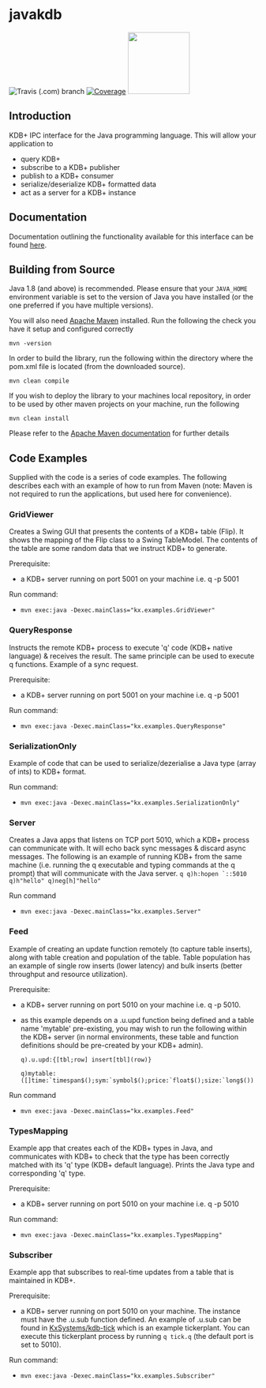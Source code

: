 # javakdb

![Travis (.com) branch](https://img.shields.io/travis/com/kxsystems/javakdb/master) [![Coverage](https://sonarcloud.io/api/project_badges/measure?project=KxSystems_javakdb&metric=coverage)](https://sonarcloud.io/dashboard?id=KxSystems_javakdb) <a href="https://sonarcloud.io/dashboard?id=KxSystems_javakdb"><img src="https://sonarcloud.io/images/project_badges/sonarcloud-white.svg" width="125"></a>

## Introduction

KDB+ IPC interface for the Java programming language. This will allow your application to

- query KDB+
- subscribe to a KDB+ publisher
- publish to a KDB+ consumer
- serialize/deserialize KDB+ formatted data
- act as a server for a KDB+ instance

## Documentation

Documentation outlining the functionality available for this interface can be found [here](https://code.kx.com/v2/interfaces/java-client-for-q/).

## Building from Source

Java 1.8 (and above) is recommended. Please ensure that your `JAVA_HOME` environment variable is set to the version of Java you have installed (or the one preferred if you have multiple versions).

You will also need [Apache Maven](https://maven.apache.org/) installed. Run the following the check you have it setup and configured correctly

`mvn -version`

In order to build the library, run the following within the directory where the pom.xml file is located (from the downloaded source).

`mvn clean compile`

If you wish to deploy the library to your machines local repository, in order to be used by other maven projects on your machine, run the following

`mvn clean install`

Please refer to the [Apache Maven documentation](https://maven.apache.org/guides/index.html) for further details

## Code Examples

Supplied with the code is a series of code examples. The following describes each with an example of how to run from Maven (note: Maven is not required to run the applications, but used here for convenience).

### GridViewer

Creates a Swing GUI that presents the contents of a KDB+ table (Flip).  It shows the mapping of the Flip class to a Swing TableModel. The contents of the table are some random data that we instruct KDB+ to generate.

Prerequisite: 

- a KDB+ server running on port 5001 on your machine i.e. q -p 5001


Run command:

- `mvn exec:java -Dexec.mainClass="kx.examples.GridViewer"`

### QueryResponse

Instructs the remote KDB+ process to execute 'q' code (KDB+ native language) & receives the result. The same principle can be used to execute q functions. Example of a sync request.

Prerequisite:

- a KDB+ server running on port 5001 on your machine i.e. q -p 5001


Run command:

- `mvn exec:java -Dexec.mainClass="kx.examples.QueryResponse"`

### SerializationOnly

Example of code that can be used to serialize/dezerialise a Java type (array of ints) to KDB+ format. 

Run command:

- `mvn exec:java -Dexec.mainClass="kx.examples.SerializationOnly"`

### Server

Creates a Java apps that listens on TCP port 5010, which a KDB+ process can communicate with. It will echo back sync messages & discard async messages. The following is an example of running KDB+ from the same machine (i.e. running the q executable and typing commands at the q prompt) that will communicate with the Java server.
``
q
q)h:hopen `::5010
q)h"hello"
q)neg[h]"hello"
``

Run command

- `mvn exec:java -Dexec.mainClass="kx.examples.Server"`

### Feed

Example of creating an update function remotely (to capture table inserts), along with table creation and population of the table.
Table population has an example of single row inserts (lower latency) and bulk inserts (better throughput and resource utilization).

Prerequisite: 

- a KDB+ server running on port 5010 on your machine i.e. q -p 5010. 

- as this example depends on a .u.upd function being defined and a table name 'mytable' pre-existing, you may wish to run the following within the KDB+ server (in normal environments, these table and function definitions should be pre-created by your KDB+ admin). 

  ``q).u.upd:{[tbl;row] insert[tbl](row)}``
  
  ``q)mytable:([]time:`timespan$();sym:`symbol$();price:`float$();size:`long$())``


Run command

- `mvn exec:java -Dexec.mainClass="kx.examples.Feed"`

### TypesMapping

Example app that creates each of the KDB+ types in Java, and communicates with KDB+ to check that the type has been correctly matched with its 'q' type (KDB+ default language). Prints the Java type and corresponding 'q' type.

Prerequisite: 

- a KDB+ server running on port 5010 on your machine i.e. q -p 5010


Run command:

- `mvn exec:java -Dexec.mainClass="kx.examples.TypesMapping"`

### Subscriber

Example app that subscribes to real-time updates from a table that is maintained in KDB+. 

Prerequisite: 

- a KDB+ server running on port 5010 on your machine. The instance must have the .u.sub function defined. An example of .u.sub can be found in <a href="https://github.com/KxSystems/kdb-tick">KxSystems/kdb-tick</a> which is an example tickerplant. You can execute this tickerplant process by running `q tick.q` (the default port is set to 5010).

Run command:

- `mvn exec:java -Dexec.mainClass="kx.examples.Subscriber"`
